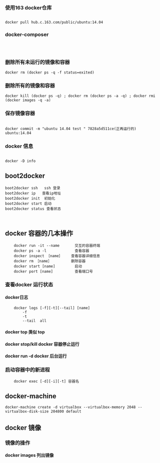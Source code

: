 







### 使用163 docker仓库
```

docker pull hub.c.163.com/public/ubuntu:14.04

```

### docker-composer
```



```



### 删除所有未运行的镜像和容器
```
docker rm (docker ps -q -f status=exited)  

```

### 删除所有的镜像和容器

```
docker kill (docker ps -q) ; docker rm (docker ps -a -q) ; docker rmi (docker images -q -a)

```

### 保存镜像容器
```

docker commit -m "ubuntu 14.04 test " 7828a5d511ce(正再运行的) ubuntu:14.04 

```

### docker 信息
```

docker -D info 

```



## boot2docker

```
boot2docker ssh   ssh 登录
boot2docker ip 	 查看ip地址
boot2docker init  初始化
boot2docker start 启动
boot2docker status 查看状态



```







## docker 容器的几本操作

```
    docker run -it --name   	交互的容器终端
    docker ps -a -l         	查看容器
    docker inspect ［name］    查看容器详细信息
    docker rm ［name］         删除容器
    docker start [name]     	启动
    docker port [name] 		 	查看端口号

```









### 查看docker 运行状态

#### docker日志
```
    docker logs [-f][-t][--tail] [name]
        -f      
        -t      
        --tail  all

```

#### docker top     类似 top

#### docker stop/kill   docker 容器停止运行
        
#### docker run -d      docker 后台运行      

### 启动容器中的新进程

```
    docker exec [-d][-i][-t] 容器名
```


## docker-machine 

```
docker-machine create -d virtualbox --virtualbox-memory 2048 --virtualbox-disk-size 204800 default

```


## docker 镜像

### 镜像的操作

#### docker images      列出镜像

